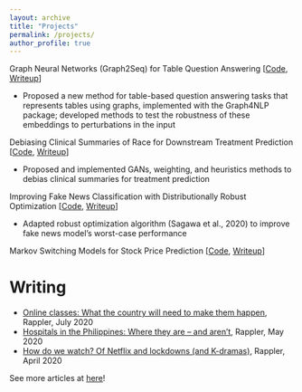 ```yaml
---
layout: archive
title: "Projects"
permalink: /projects/
author_profile: true
---
```


Graph Neural Networks (Graph2Seq) for Table Question Answering [<a href="https://github.com/ljyflores/graph4nlp">Code</a>, <a href="https://drive.google.com/file/d/1PjdIz9slb8reKmpFhyyidpHs1zZRxVGH/view?usp=sharing">Writeup</a>]
* Proposed a new method for table-based question answering tasks that represents tables using graphs, implemented with the Graph4NLP package; developed methods to test the robustness of these embeddings to perturbations in the input

Debiasing Clinical Summaries of Race for Downstream Treatment Prediction [<a href="https://github.com/ljyflores/debiasing-clinical-summaries">Code</a>, <a href="https://drive.google.com/file/d/1zgGBQSmc1mVJHEZQMTeuETzEEOHrwuQW/view">Writeup</a>]
* Proposed and implemented GANs, weighting, and heuristics methods to debias clinical summaries for treatment prediction 

Improving Fake News Classification with Distributionally Robust Optimization [<a href="https://github.com/ljyflores/distributionally-robust-fake-news-classification">Code</a>, <a href="https://drive.google.com/file/d/1oZH67nraRTS5kXUM_nrTc0JiyF4bWEwI/view?usp=sharing">Writeup</a>]
* Adapted robust optimization algorithm (Sagawa et al., 2020) to improve fake news model’s worst-case performance

Markov Switching Models for Stock Price Prediction [<a href="https://github.com/ljyflores/bayes-for-markov-switching">Code</a>, <a href="https://drive.google.com/file/d/1nfoNjcJfUpudIiWJt5PEUaczfERx-7gk/view">Writeup</a>]


Writing
======
* <a href="https://www.rappler.com/newsbreak/in-depth/online-classes-what-the-country-will-need-to-make-it-happen/">Online classes: What the country will need to make them happen</a>, Rappler, July 2020
* <a href="https://www.rappler.com/newsbreak/in-depth/261439-locations-mapping-hospitals-healthcare-facilities-philippines/">Hospitals in the Philippines: Where they are – and aren’t</a>, Rappler, May 2020
* <a href="https://www.rappler.com/entertainment/258139-filipino-viewing-habits-netflix-coronavirus-lockdown/">How do we watch? Of Netflix and lockdowns (and K-dramas)</a>, Rappler, April 2020

See more articles at <a href="https://medium.com/@lorenzoflores">here</a>!